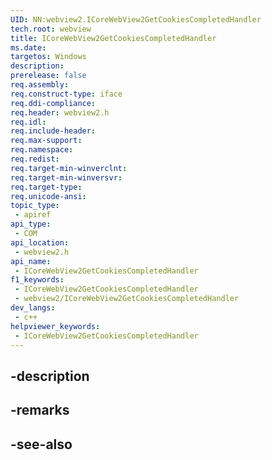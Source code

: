 ```yaml
---
UID: NN:webview2.ICoreWebView2GetCookiesCompletedHandler
tech.root: webview
title: ICoreWebView2GetCookiesCompletedHandler
ms.date: 
targetos: Windows
description: 
prerelease: false
req.assembly: 
req.construct-type: iface
req.ddi-compliance: 
req.header: webview2.h
req.idl: 
req.include-header: 
req.max-support: 
req.namespace: 
req.redist: 
req.target-min-winverclnt: 
req.target-min-winversvr: 
req.target-type: 
req.unicode-ansi: 
topic_type:
 - apiref
api_type:
 - COM
api_location:
 - webview2.h
api_name:
 - ICoreWebView2GetCookiesCompletedHandler
f1_keywords:
 - ICoreWebView2GetCookiesCompletedHandler
 - webview2/ICoreWebView2GetCookiesCompletedHandler
dev_langs:
 - c++
helpviewer_keywords:
 - ICoreWebView2GetCookiesCompletedHandler
---
```


## -description

## -remarks

## -see-also

